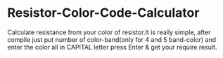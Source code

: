 # Resistor-Color-Code-Calculator
Calculate resistance from your color of resistor.It is really simple, after compile just put number of color-band(only for 4 and 5 band-color) and enter the color all in CAPITAL letter press Enter & get your require result.
